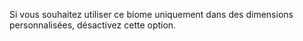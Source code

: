 Si vous souhaitez utiliser ce biome uniquement dans des dimensions personnalisées, désactivez cette option.